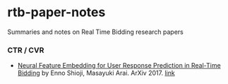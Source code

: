 # rtb-paper-notes
Summaries and notes on Real Time Bidding research papers

### CTR / CVR
* [Neural Feature Embedding for User Response Prediction in Real-Time Bidding](http://www.shortscience.org/paper?bibtexKey=journals/corr/1702.00855) by Enno Shioji, Masayuki Arai. ArXiv 2017. [link](https://arxiv.org/pdf/1702.00855v1.pdf)
